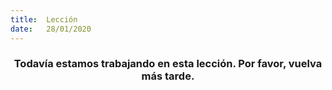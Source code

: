 ```yaml
---
title:  Lección
date:   28/01/2020
---
```


### <center>Todavía estamos trabajando en esta lección. Por favor, vuelva más tarde.</center>